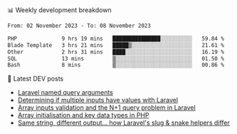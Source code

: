 📊 Weekly development breakdown
<!--START_SECTION:waka-->

```txt
From: 02 November 2023 - To: 08 November 2023

PHP              9 hrs 19 mins   ███████████████░░░░░░░░░░   59.84 %
Blade Template   3 hrs 21 mins   █████▒░░░░░░░░░░░░░░░░░░░   21.61 %
Other            2 hrs 31 mins   ████░░░░░░░░░░░░░░░░░░░░░   16.19 %
SQL              13 mins         ▒░░░░░░░░░░░░░░░░░░░░░░░░   01.50 %
Bash             8 mins          ▒░░░░░░░░░░░░░░░░░░░░░░░░   00.86 %
```

<!--END_SECTION:waka-->

📕 Latest DEV posts
<!-- BLOG-POST-LIST:START -->
- [Laravel named query arguments](https://dev.to/michaelvickersuk/laravel-named-query-arguments-28kd)
- [Determining if multiple inputs have values with Laravel](https://dev.to/michaelvickersuk/determining-if-multiple-inputs-have-values-with-laravel-km6)
- [Array inputs validation and the N+1 query problem in Laravel](https://dev.to/michaelvickersuk/array-inputs-validation-and-the-n1-query-problem-in-laravel-2agb)
- [Array initialisation and key data types in PHP](https://dev.to/michaelvickersuk/array-initialisation-and-key-data-types-in-php-1e5b)
- [Same string, different output... how Laravel&#39;s slug &amp; snake helpers differ](https://dev.to/michaelvickersuk/same-string-different-output-how-laravels-slug-snake-helpers-differ-1ccj)
<!-- BLOG-POST-LIST:END -->
